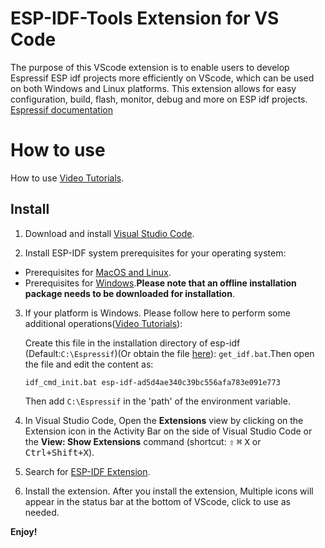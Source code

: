 # ESP-IDF-Tools Extension for VS Code

The purpose of this VScode extension is to enable users to develop Espressif ESP idf projects more efficiently on VScode, which can be used on both Windows and Linux platforms. This extension allows for easy configuration, build, flash, monitor, debug and more on ESP idf projects. [Espressif documentation](https://docs.espressif.com/projects/vscode-esp-idf-extension/en/latest/index.html)

# How to use

How to use [Video Tutorials](https://www.youtube.com/@%E6%9C%AA%E7%9F%A5%E5%8F%98%E9%87%8Funkx).

## Install

1. Download and install [Visual Studio Code](https://code.visualstudio.com).

2. Install ESP-IDF system prerequisites for your operating system:

- Prerequisites for [MacOS and Linux](https://docs.espressif.com/projects/esp-idf/en/latest/esp32/get-started/linux-macos-setup.html).
- Prerequisites for [Windows](https://dl.espressif.com/dl/esp-idf/).**Please note that an offline installation package needs to be downloaded for installation**.

3. If your platform is Windows. Please follow here to perform some additional operations([Video Tutorials](https://www.youtube.com/@%E6%9C%AA%E7%9F%A5%E5%8F%98%E9%87%8Funkx)):

    Create this file in the installation directory of esp-idf (Default:`C:\Espressif`)(Or obtain the file [here](https://github.com/unkxTeam/vscode-esp-idf-tools-extension/assets)): `get_idf.bat`.Then open the file and edit the content as:
    ```shell
    idf_cmd_init.bat esp-idf-ad5d4ae340c39bc556afa783e091e773
    ```
    Then add `C:\Espressif` in the 'path' of the environment variable.

4. In Visual Studio Code, Open the **Extensions** view by clicking on the Extension icon in the Activity Bar on the side of Visual Studio Code or the **View: Show Extensions** command (shortcut: <kbd>⇧</kbd> <kbd>⌘</kbd> <kbd>X</kbd> or <kbd>Ctrl+Shift+X</kbd>).

5. Search for [ESP-IDF Extension](https://marketplace.visualstudio.com/items?itemName=unkx.esp-idf-tools-extension).

6. Install the extension. After you install the extension, Multiple icons will appear in the status bar at the bottom of VScode, click to use as needed.

**Enjoy!**
